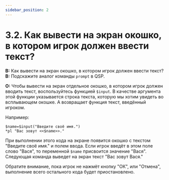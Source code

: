 ```yaml
---
sidebar_position: 2
---
```


# 3.2. Как вывести на экран окошко, в котором игрок должен ввести текст?
<!-- [:faq_03_02] -->
**В:** Как вывести на экран окошко, в котором игрок должен ввести текст?
**В:** Подскажите аналог команды `prompt` в QSP.

**О:**
Чтобы вывести на экран отдельное окошко, в котором игрок должен вводить текст, воспользуйтесь функцией `$input`. В качестве аргумента этой функции указывается строка текста, которую мы хотим увидеть во всплывающем окошке. А возвращает функция текст, введённый игроком.

Например:
```qsp
$name=$input("Введите своё имя.")
*pl "Вас зовут <<$name>>."
```
При выполнении этого кода на экране появится окошко с текстом "Введите своё имя." и полем ввода. Если игрок введёт в этом поле слово "Вася", то переменной `$name` присвоится значение "Вася". Следующая команда выведет на экран текст "Вас зовут Вася."

Обратите внимание, пока игрок не нажмёт кнопку "ОК", или "Отмена", выполнение всего остального кода будет приостановлено.

